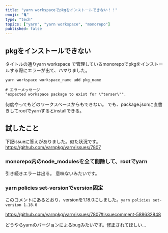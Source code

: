 ```yaml
---
title: "yarn workspaceでpkgをインストールできない！！"
emoji: "🐈"
type: "tech"
topics: ["yarn", "yarn workspace", "monorepo"]
published: false
---
```


## pkgをインストールできない
タイトルの通りyarn workspace で管理しているmonorepoでpkgをインストールする際にエラーが出て、ハマりました。

```
yarn workspace workspace_name add pkg_name
```

```
# エラーメッセージ
"expected workspace package to exist for \"terser\"".
```

何度やってもどのワークスペースからもできない。
でも、package.jsonに直書きしてrootでyarnするとinstallできる。

## 試したこと

下記issueに答えがありました。似た状況です。
https://github.com/yarnpkg/yarn/issues/7807

### monorepo内のnode_modulesを全て削除して、rootでyarn
引き続きエラーは出る。
意味ないみたいです。

### yarn policies set-versionでversion固定
このコメントにあるとおり、versionを1.18.0にしました。`yarn policies set-version 1.18.0`

https://github.com/yarnpkg/yarn/issues/7807#issuecomment-588632848

どうやらyarnのバージョンによるbugみたいです。修正されてほしい…

